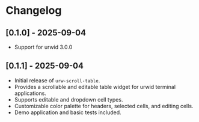 # Changelog

## [0.1.0] - 2025-09-04

- Support for urwid 3.0.0

## [0.1.1] - 2025-09-04

- Initial release of `urw-scroll-table`.
- Provides a scrollable and editable table widget for urwid terminal applications.
- Supports editable and dropdown cell types.
- Customizable color palette for headers, selected cells, and editing cells.
- Demo application and basic tests included.
